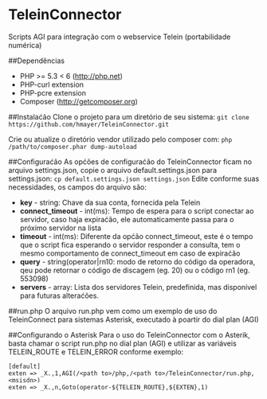 # TeleinConnector
Scripts AGI para integração com o webservice Telein (portabilidade numérica)

##Dependências
  * PHP >= 5.3 < 6 (http://php.net)
  * PHP-curl extension
  * PHP-pcre extension
  * Composer (http://getcomposer.org)

##Instalaćão
Clone o projeto para um diretório de seu sistema:
`git clone https://github.com/hmayer/TeleinConnector.git`

Crie ou atualize o diretório vendor utilizado pelo composer com:
`php /path/to/composer.phar dump-autoload`

##Configuraćão
As općões de configuraćão do TeleinConnector ficam no arquivo settings.json,
copie o arquivo default.settings.json para settings.json:
`cp default.settings.json settings.json`
Edite conforme suas necessidades, os campos do arquivo são:
  * **key** - string: Chave da sua conta, fornecida pela Telein
  * **connect_timeout** - int(ms): Tempo de espera para o script conectar ao servidor, caso haja expiraćão, ele automaticamente passa para o próximo servidor na lista
  * **timeout** - int(ms): Diferente da općão connect_timeout, este é o tempo que o script fica esperando o servidor responder a consulta, tem o mesmo comportamento de connect_timeout em caso de expiraćão
  * **query** - string(operator|rn10: modo de retorno do código da operadora, qeu pode retornar o código de discagem (eg. 20) ou o código rn1 (eg. 553098)
  * **servers** - array: Lista dos servidores Telein, predefinida, mas disponível para futuras alteraćões.

##run.php
O arquivo run.php vem como um exemplo de uso do TeleinConnect para sistemas
Asterisk, executado à poartir do dial plan (AGI)

##Configurando o Asterisk
Para o uso do TeleinConnector com o Asterik, basta chamar o script run.php
no dial plan (AGI) e utilizar as variáveis TELEIN_ROUTE e TELEIN_ERROR conforme
exemplo:

```
[default]
exten => _X.,1,AGI(/<path to>/php,/<path to>/TeleinConnector/run.php,<msisdn>)
exten => _X.,n,Goto(operator-${TELEIN_ROUTE},${EXTEN},1)
```
